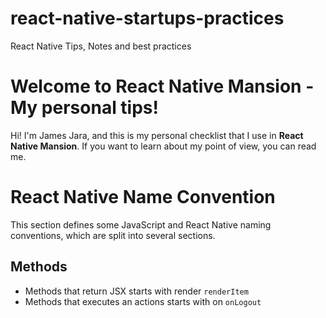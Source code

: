 # react-native-startups-practices
React Native Tips, Notes and best practices

# Welcome to React Native Mansion - My personal tips!

Hi! I'm James Jara, and this is my personal checklist that I use in **React Native Mansion**. If you want to learn about my point of view, you can read me.


# React Native Name Convention

This section defines some JavaScript and React Native naming conventions, which are split into several sections.

## Methods

- Methods that return JSX starts with render `renderItem`
- Methods that executes an actions starts with on `onLogout`
